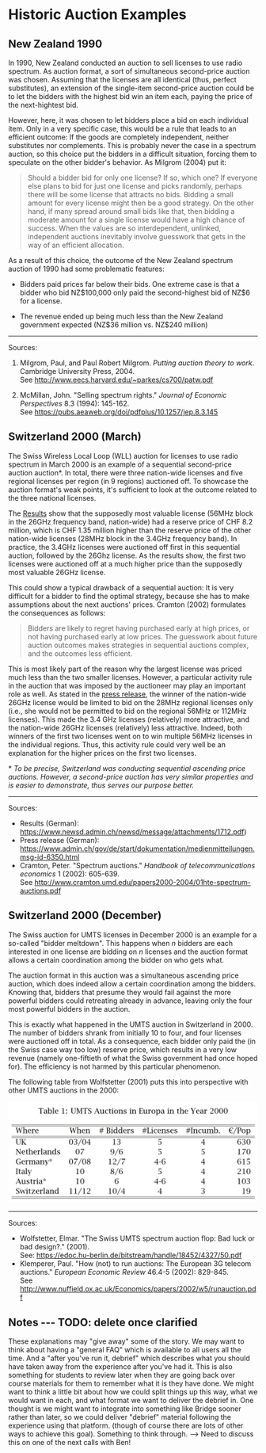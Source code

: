 # Historic Auction Examples

## New Zealand 1990

In 1990, New Zealand conducted an auction to sell licenses to use radio spectrum. As auction format, a sort of simultaneous second-price auction was chosen. Assuming that the licenses are all identical (thus, perfect substitutes), an extension of the single-item second-price auction could be to let the bidders with the highest bid win an item each, paying the price of the next-hightest bid.

However, here, it was chosen to let bidders place a bid on each individual item. Only in a very specific case, this would be a rule that leads to an efficient outcome: If the goods are completely independent, neither substitutes nor complements. This is probably never the case in a spectrum auction, so this choice put the bidders in a difficult situation, forcing them to speculate on the other bidder's behavior. As Milgrom (2004) put it:

> Should a bidder bid for only one license? If so, which one? If everyone else plans to bid for just one license and picks randomly, perhaps there will be some license that attracts no bids. Bidding a small amount for every license might then be a good strategy. On the other hand, if many spread around small bids like that, then bidding a moderate amount for a single license would have a high chance of success. When the values are so interdependent, unlinked, independent auctions inevitably involve guesswork that gets in the way of an efficient allocation.

As a result of this choice, the outcome of the New Zealand spectrum auction of 1990 had some problematic features:

- Bidders paid prices far below their bids. One extreme case is that a bidder who bid NZ\$100,000 only paid the second-highest bid of NZ\$6 for a license.

- The revenue ended up being much less than the New Zealand government expected (NZ\$36 million vs. NZ\$240 million)

---

Sources:

1. Milgrom, Paul, and Paul Robert Milgrom. _Putting auction theory to work_. Cambridge University Press, 2004.\
   See <http://www.eecs.harvard.edu/~parkes/cs700/patw.pdf>

2. McMillan, John. "Selling spectrum rights." _Journal of Economic Perspectives_ 8.3 (1994): 145-162.\
   See <https://pubs.aeaweb.org/doi/pdfplus/10.1257/jep.8.3.145>

## Switzerland 2000 (March)

The Swiss Wireless Local Loop (WLL) auction for licenses to use radio spectrum in March 2000 is an example of a sequential second-price auction auction\*. In total, there were three nation-wide licenses and five regional licenses per region (in 9 regions) auctioned off. To showcase the auction format's weak points, it's sufficient to look at the outcome related to the three national licenses.

The [Results](https://www.newsd.admin.ch/newsd/message/attachments/1712.pdf) show that the supposedly most valuable license (56MHz block in the 26GHz frequency band, nation-wide) had a reserve price of CHF 8.2 million, which is CHF 1.35 million higher than the reserve price of the other nation-wide licenses (28MHz block in the 3.4GHz frequency band).
In practice, the 3.4GHz licenses were auctioned off first in this sequential auction, followed by the 26Ghz license. As the results show, the first two licenses were auctioned off at a much higher price than the supposedly most valuable 26GHz license.

This could show a typical drawback of a sequential auction: It is very difficult for a bidder to find the optimal strategy, because she has to make assumptions about the next auctions' prices. Cramton (2002) formulates the consequences as follows:

> Bidders are likely to regret having purchased early at high prices, or not having purchased early at low prices. The guesswork about future auction outcomes makes strategies in sequential auctions complex, and the outcomes less efficient.

This is most likely part of the reason why the largest license was priced much less than the two smaller licenses. However, a particular activity rule in the auction that was imposed by the auctioneer may play an important role as well. As stated in the [press release](https://www.admin.ch/gov/de/start/dokumentation/medienmitteilungen.msg-id-6350.html), the winner of the nation-wide 26GHz license would be limited to bid on the 28MHz regional licenses only (i.e., she would not be permitted to bid on the regional 56MHz or 112MHz licenses). This made the 3.4 GHz licenses (relatively) more attractive, and the nation-wide 26GHz licenses (relatively) less attractive. Indeed, both winners of the first two licenses went on to win multiple 56MHz licenses in the individual regions. Thus, this activity rule could very well be an explanation for the higher prices on the first two licenses.

\* _To be precise, Switzerland was conducting sequential ascending price auctions. However, a second-price auction has very similar properties and is easier to demonstrate, thus serves our purpose better._

---

Sources:

- Results (German): <https://www.newsd.admin.ch/newsd/message/attachments/1712.pdf>)
- Press release (German): <https://www.admin.ch/gov/de/start/dokumentation/medienmitteilungen.msg-id-6350.html>
- Cramton, Peter. "Spectrum auctions." _Handbook of telecommunications economics_ 1 (2002): 605-639.\
  See <http://www.cramton.umd.edu/papers2000-2004/01hte-spectrum-auctions.pdf>

## Switzerland 2000 (December)

The Swiss auction for UMTS licenses in December 2000 is an example for a so-called "bidder meltdown". This happens when _n_ bidders are each interested in one license are bidding on _n_ licenses and the auction format allows a certain coordination among the bidder on who gets what.

The auction format in this auction was a simultaneous ascending price auction, which does indeed allow a certain coordination among the bidders. Knowing that, bidders that presume they would fail against the more powerful bidders could retreating already in advance, leaving only the four most powerful bidders in the auction.

This is exactly what happened in the UMTS auction in Switzerland in 2000. The number of bidders shrank from initially 10 to four, and four licenses were auctioned off in total. As a consequence, each bidder only paid the (in the Swiss case way too low) reserve price, which results in a very low revenue (namely one-fiftieth of what the Swiss government had once hoped for). The efficiency is not harmed by this particular phenomenon.

The following table from Wolfstetter (2001) puts this into perspective with other UMTS auctions in the 2000:

![Bidder Meltdown Table (Wolfstetter (2001))](media/bidder-meltdown.png ':size=500')

---

Sources:

- Wolfstetter, Elmar. "The Swiss UMTS spectrum auction flop: Bad luck or bad design?." (2001).\
  See: <https://edoc.hu-berlin.de/bitstream/handle/18452/4327/50.pdf>
- Klemperer, Paul. "How (not) to run auctions: The European 3G telecom auctions." _European Economic Review_ 46.4-5 (2002): 829-845.\
  See <http://www.nuffield.ox.ac.uk/Economics/papers/2002/w5/runauction.pdf>

## Notes --- TODO: delete once clarified

These explanations may "give away" some of the story. We may want to think about having a "general FAQ" which is available to all users all the time. And a "after you've run it, debrief" which describes what you should have taken away from the experience after you've had it. This is also something for students to review later when they are going back over course materials for them to remember what it is they have done. We might want to think a little bit about how we could split things up this way, what we would want in each, and what format we want to deliver the debrief in. One thought is we might want to integrate into something like Bridge sooner rather than later, so we could deliver "debrief" material following the experience using that platform. (though of course there are lots of other ways to achieve this goal). Something to think through. --> Need to discuss this on one of the next calls with Ben!
